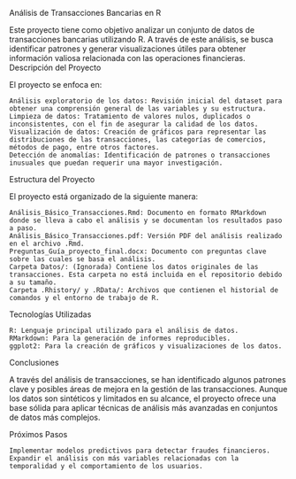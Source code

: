 Análisis de Transacciones Bancarias en R

Este proyecto tiene como objetivo analizar un conjunto de datos de transacciones bancarias utilizando R. A través de este análisis, se busca identificar patrones y generar visualizaciones útiles para obtener información valiosa relacionada con las operaciones financieras.
Descripción del Proyecto

El proyecto se enfoca en:

    Análisis exploratorio de los datos: Revisión inicial del dataset para obtener una comprensión general de las variables y su estructura.
    Limpieza de datos: Tratamiento de valores nulos, duplicados o inconsistentes, con el fin de asegurar la calidad de los datos.
    Visualización de datos: Creación de gráficos para representar las distribuciones de las transacciones, las categorías de comercios, métodos de pago, entre otros factores.
    Detección de anomalías: Identificación de patrones o transacciones inusuales que puedan requerir una mayor investigación.

Estructura del Proyecto

El proyecto está organizado de la siguiente manera:

    Análisis_Básico_Transacciones.Rmd: Documento en formato RMarkdown donde se lleva a cabo el análisis y se documentan los resultados paso a paso.
    Análisis_Básico_Transacciones.pdf: Versión PDF del análisis realizado en el archivo .Rmd.
    Preguntas_Guía_proyecto_final.docx: Documento con preguntas clave sobre las cuales se basa el análisis.
    Carpeta Datos/: (Ignorada) Contiene los datos originales de las transacciones. Esta carpeta no está incluida en el repositorio debido a su tamaño.
    Carpeta .Rhistory/ y .RData/: Archivos que contienen el historial de comandos y el entorno de trabajo de R.

Tecnologías Utilizadas

    R: Lenguaje principal utilizado para el análisis de datos.
    RMarkdown: Para la generación de informes reproducibles.
    ggplot2: Para la creación de gráficos y visualizaciones de los datos.

Conclusiones

A través del análisis de transacciones, se han identificado algunos patrones clave y posibles áreas de mejora en la gestión de las transacciones. Aunque los datos son sintéticos y limitados en su alcance, el proyecto ofrece una base sólida para aplicar técnicas de análisis más avanzadas en conjuntos de datos más complejos.

Próximos Pasos

    Implementar modelos predictivos para detectar fraudes financieros.
    Expandir el análisis con más variables relacionadas con la temporalidad y el comportamiento de los usuarios.
